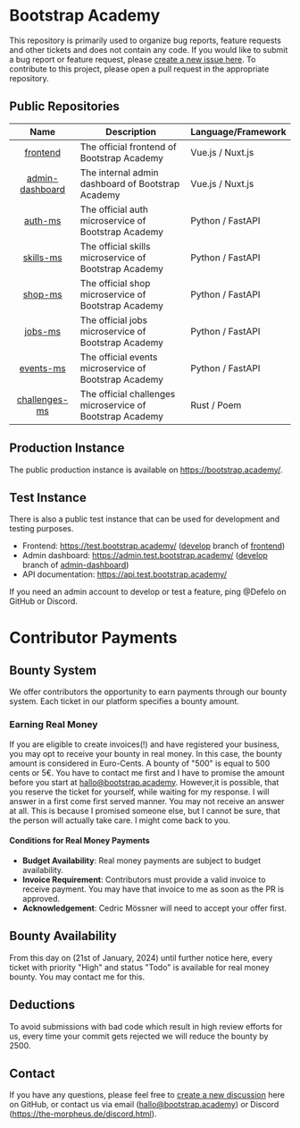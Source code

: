 # Bootstrap Academy

This repository is primarily used to organize bug reports, feature requests and other tickets and does not contain any code. If you would like to submit a bug report or feature request, please [create a new issue here](https://github.com/Bootstrap-Academy/Bootstrap-Academy/issues/new/choose). To contribute to this project, please open a pull request in the appropriate repository.

## Public Repositories
| Name | Description | Language/Framework |
|:-:|-|-|
| [frontend](https://github.com/Bootstrap-Academy/frontend) | The official frontend of Bootstrap Academy | Vue.js / Nuxt.js |
| [admin-dashboard](https://github.com/Bootstrap-Academy/admin-dashboard) | The internal admin dashboard of Bootstrap Academy | Vue.js / Nuxt.js |
| [auth-ms](https://github.com/Bootstrap-Academy/auth-ms) | The official auth microservice of Bootstrap Academy | Python / FastAPI |
| [skills-ms](https://github.com/Bootstrap-Academy/skills-ms) | The official skills microservice of Bootstrap Academy | Python / FastAPI |
| [shop-ms](https://github.com/Bootstrap-Academy/shop-ms) | The official shop microservice of Bootstrap Academy | Python / FastAPI |
| [jobs-ms](https://github.com/Bootstrap-Academy/jobs-ms) | The official jobs microservice of Bootstrap Academy | Python / FastAPI |
| [events-ms](https://github.com/Bootstrap-Academy/events-ms) | The official events microservice of Bootstrap Academy | Python / FastAPI |
| [challenges-ms](https://github.com/Bootstrap-Academy/challenges-ms) | The official challenges microservice of Bootstrap Academy | Rust / Poem |

## Production Instance
The public production instance is available on https://bootstrap.academy/.

## Test Instance
There is also a public test instance that can be used for development and testing purposes.

- Frontend: https://test.bootstrap.academy/ ([develop](https://github.com/Bootstrap-Academy/frontend/tree/develop) branch of [frontend](https://github.com/Bootstrap-Academy/frontend))
- Admin dashboard: https://admin.test.bootstrap.academy/ ([develop](https://github.com/Bootstrap-Academy/admin-dashboard/tree/develop) branch of [admin-dashboard](https://github.com/Bootstrap-Academy/admin-dashboard))
- API documentation: https://api.test.bootstrap.academy/

If you need an admin account to develop or test a feature, ping @Defelo on GitHub or Discord.


# Contributor Payments

## Bounty System

We offer contributors the opportunity to earn payments through our bounty system. Each ticket in our platform specifies a bounty amount.

### Earning Real Money

If you are eligible to create invoices(!) and have registered your business, you may opt to receive your bounty in real money. In this case, the bounty amount is considered in Euro-Cents. A bounty of "500" is equal to 500 cents or 5€.
You have to contact me first and I have to promise the amount before you start at hallo@bootstrap.academy. However,it is possible, that you reserve the ticket for yourself, while waiting for my response. I will answer in a first come first served manner. You may not receive an answer at all. This is because I promised someone else, but I cannot be sure, that the person will actually take care. I might come back to you.

#### Conditions for Real Money Payments

- **Budget Availability**: Real money payments are subject to budget availability. 
- **Invoice Requirement**: Contributors must provide a valid invoice to receive payment. You may have that invoice to me as soon as the PR is approved.
- **Acknowledgement**: Cedric Mössner will need to accept your offer first.

## Bounty Availability

From this day on (21st of January, 2024) until further notice here, every ticket with priority "High" and status "Todo" is available for real money bounty. You may contact me for this.

## Deductions

To avoid submissions with bad code which result in high review efforts for us, every time your commit gets rejected we will reduce the bounty by 2500.

## Contact
If you have any questions, please feel free to [create a new discussion](https://github.com/orgs/Bootstrap-Academy/discussions/new/choose) here on GitHub, or contact us via email (hallo@bootstrap.academy) or Discord (https://the-morpheus.de/discord.html).
